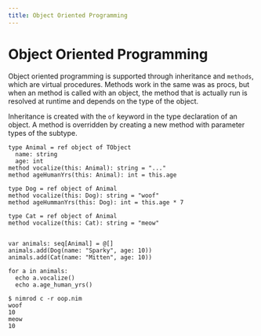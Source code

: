 ```yaml
---
title: Object Oriented Programming
---
```


# Object Oriented Programming

Object oriented programming is supported through inheritance and `methods`, which are virtual procedures. Methods work in the same was as procs, but when an method is called with an object, the method that is actually run is resolved at runtime and depends on the type of the object.

Inheritance is created with the `of` keyword in the type declaration of an object. A method is overridden by creating a new method with parameter types of the subtype. 

``` nimrod
type Animal = ref object of TObject
  name: string
  age: int
method vocalize(this: Animal): string = "..."
method ageHumanYrs(this: Animal): int = this.age

type Dog = ref object of Animal
method vocalize(this: Dog): string = "woof"
method ageHummanYrs(this: Dog): int = this.age * 7

type Cat = ref object of Animal
method vocalize(this: Cat): string = "meow"


var animals: seq[Animal] = @[]
animals.add(Dog(name: "Sparky", age: 10))
animals.add(Cat(name: "Mitten", age: 10))

for a in animals:
  echo a.vocalize()
  echo a.age_human_yrs()
```
``` console
$ nimrod c -r oop.nim
woof
10
meow
10
```